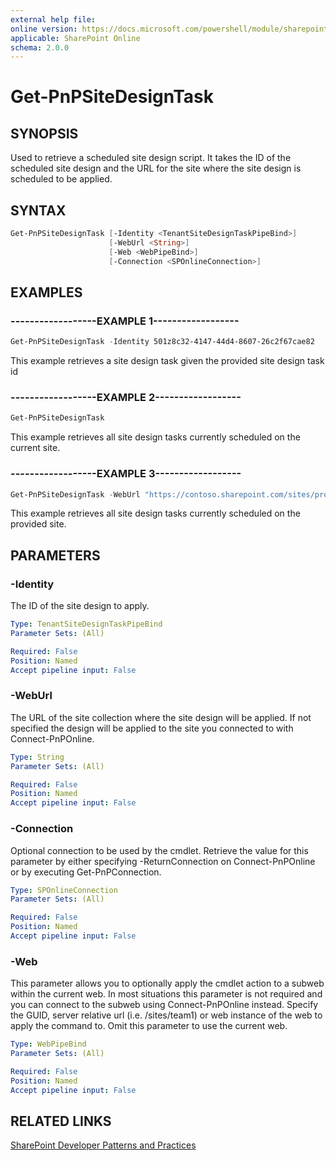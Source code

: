 ```yaml
---
external help file:
online version: https://docs.microsoft.com/powershell/module/sharepoint-pnp/get-pnpsitedesigntask
applicable: SharePoint Online
schema: 2.0.0
---
```

# Get-PnPSiteDesignTask

## SYNOPSIS
Used to retrieve a scheduled site design script. It takes the ID of the scheduled site design and the URL for the site where the site design is scheduled to be applied. 

## SYNTAX 

```powershell
Get-PnPSiteDesignTask [-Identity <TenantSiteDesignTaskPipeBind>]
                      [-WebUrl <String>]
                      [-Web <WebPipeBind>]
                      [-Connection <SPOnlineConnection>]
```

## EXAMPLES

### ------------------EXAMPLE 1------------------
```powershell
Get-PnPSiteDesignTask -Identity 501z8c32-4147-44d4-8607-26c2f67cae82
```

This example retrieves a site design task given the provided site design task id

### ------------------EXAMPLE 2------------------
```powershell
Get-PnPSiteDesignTask
```

This example retrieves all site design tasks currently scheduled on the current site.

### ------------------EXAMPLE 3------------------
```powershell
Get-PnPSiteDesignTask -WebUrl "https://contoso.sharepoint.com/sites/project"
```

This example retrieves all site design tasks currently scheduled on the provided site.

## PARAMETERS

### -Identity
The ID of the site design to apply.

```yaml
Type: TenantSiteDesignTaskPipeBind
Parameter Sets: (All)

Required: False
Position: Named
Accept pipeline input: False
```

### -WebUrl
The URL of the site collection where the site design will be applied. If not specified the design will be applied to the site you connected to with Connect-PnPOnline.

```yaml
Type: String
Parameter Sets: (All)

Required: False
Position: Named
Accept pipeline input: False
```

### -Connection
Optional connection to be used by the cmdlet. Retrieve the value for this parameter by either specifying -ReturnConnection on Connect-PnPOnline or by executing Get-PnPConnection.

```yaml
Type: SPOnlineConnection
Parameter Sets: (All)

Required: False
Position: Named
Accept pipeline input: False
```

### -Web
This parameter allows you to optionally apply the cmdlet action to a subweb within the current web. In most situations this parameter is not required and you can connect to the subweb using Connect-PnPOnline instead. Specify the GUID, server relative url (i.e. /sites/team1) or web instance of the web to apply the command to. Omit this parameter to use the current web.

```yaml
Type: WebPipeBind
Parameter Sets: (All)

Required: False
Position: Named
Accept pipeline input: False
```

## RELATED LINKS

[SharePoint Developer Patterns and Practices](https://aka.ms/sppnp)